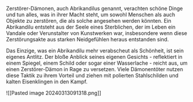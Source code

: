Zerstörer-Dämonen, auch Abrikandilus genannt, verachten schöne Dinge und tun alles, was in ihrer Macht steht, um sowohl Menschen als auch Objekte zu zerstören, die als solche angesehen werden könnten. Ein Abrikandilu entsteht aus der Seele eines Sterblichen, der im Leben ein Vandale oder Verunstalter von Kunstwerken war, insbesondere wenn diese Zerstörungsakte aus starken Neidgefühlen heraus entstanden sind.

Das Einzige, was ein Abrikandilu mehr verabscheut als Schönheit, ist sein eigenes Antlitz. Der bloße Anblick seines eigenen Gesichts - reflektiert in einem Spiegel, einem Schild oder sogar einer Wasserlache - reicht aus, um einen Zerstörer-Dämon in Rage zu versetzen. Viele Dämonentöter nutzen diese Taktik zu ihrem Vorteil und ziehen mit polierten Stahlschilden und kalten Eisenklingen in den Kampf.

![[Pasted image 20240313091318.png]]
